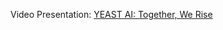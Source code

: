 Video Presentation: [YEAST AI: Together, We Rise](https://youtu.be/mgEbDyh70bE?si=bgK7SVmqAry0Ih19)
